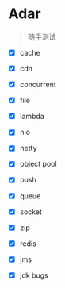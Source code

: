 

# Adar
> 随手测试

* [x] cache 
* [x] cdn 
* [x] concurrent
* [x] file
* [x] lambda 
* [x] nio
* [x] netty
* [x] object pool 
* [x] push 
* [x] queue
* [x] socket
* [x] zip
* [x] redis
* [x] jms
* [x] jdk bugs


